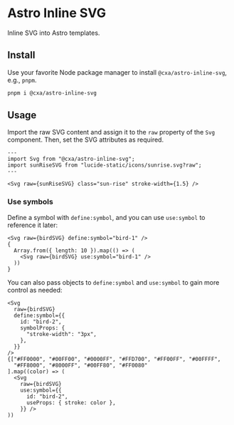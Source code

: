 # Astro Inline SVG

Inline SVG into Astro templates.

## Install

Use your favorite Node package manager to install `@cxa/astro-inline-svg`, e.g., `pnpm`.

``` sh
pnpm i @cxa/astro-inline-svg
```

## Usage

Import the raw SVG content and assign it to the `raw` property of the `Svg` component. Then, set the SVG attributes as required.

``` astro
---
import Svg from "@cxa/astro-inline-svg";
import sunRiseSVG from "lucide-static/icons/sunrise.svg?raw";
---

<Svg raw={sunRiseSVG} class="sun-rise" stroke-width={1.5} />
```

### Use symbols

Define a symbol with `define:symbol`, and you can use `use:symbol` to reference it later:

``` astro
<Svg raw={birdSVG} define:symbol="bird-1" />
{
  Array.from({ length: 10 }).map(() => (
    <Svg raw={birdSVG} use:symbol="bird-1" />
  ))
}    
```

You can also pass objects to `define:symbol` and `use:symbol` to gain more control as needed:

``` astro
<Svg
  raw={birdSVG}
  define:symbol={{
    id: "bird-2",
    symbolProps: {
      "stroke-width": "3px",
    },
  }}
/>
{["#FF0000", "#00FF00", "#0000FF", "#FFD700", "#FF00FF", "#00FFFF", 
  "#FF8000", "#8000FF", "#00FF80", "#FF0080"
].map((color) => (
  <Svg
    raw={birdSVG}
    use:symbol={{
      id: "bird-2",
      useProps: { stroke: color },
    }} />
))
```
